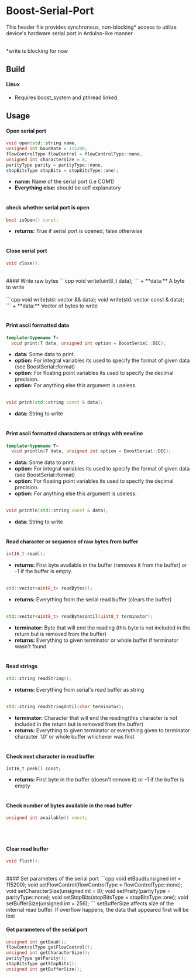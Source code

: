 # Boost-Serial-Port

This header file provides synchronous, non-blocking* access to utilize device's hardware serial port in Arduino-like manner<br /><br />

*write is blocking for now

## Build
#### Linux
+ Requires boost_system and pthread linked.

## Usage

#### Open serial port
```cpp
void open(std::string name,
unsigned int baudRate = 115200,
flowControlType flowControl = flowControlType::none,
unsigned int characterSize = 8,
parityType parity = parityType::none,
stopBitsType stopBits = stopBitsType::one);
```
+ **name:** Name of the serial port (i.e COM1)
+ **Everything else:** should be self explanatory <br /><br />

#### check whether serial port is open
```cpp
bool isOpen() const;
```
+ **returns:** True if serial port is opened, false otherwise<br /><br />

#### Close serial port
```cpp
void close();
```
<br />
#### Write raw bytes
```cpp
void write(uint8_t data);
```
+ **data:** A byte to write<br /><br />
```cpp
void write(std::vector<uint8_t> && data);
void write(std::vector<uint8_t> const & data);
```
+ **data:** Vector of bytes to write<br /><br />

#### Print ascii formatted data
```cpp
template<typename T>
  void print(T data, unsigned int option = BoostSerial::DEC);
```
+ **data:** Some data to print. 
+ **option:** For integral variables its used to specify the format of given data (see BoostSerial::format)
+ **option:** For floating point variables its used to specify the decimal precision.
+ **option:** For anything else this argument is useless.<br /><br />

```cpp
void print(std::string const & data);
 ```
 + **data:** String to write<br /><br />
 
#### Print ascii formatted characters or strings with newline
```cpp
template<typename T>
  void println(T data, unsigned int option = BoostSerial::DEC);
```
+ **data:** Some data to print. 
+ **option:** For integral variables its used to specify the format of given data (see BoostSerial::format)
+ **option:** For floating point variables its used to specify the decimal precision.
+ **option:** For anything else this argument is useless.<br /><br />

```cpp
void println(std::string const & data);
```
 + **data:** String to write<br /><br />

#### Read character or sequence of raw bytes from buffer
```cpp
int16_t read();
```
+ **returns:** First byte available in the buffer (removes it from the buffer) or -1 if the buffer is empty.<br /><br />

```cpp
std::vector<uint8_t> readBytes();
```
+ **returns:** Everything from the serial read buffer (clears the buffer)<br /><br />

```cpp
std::vector<uint8_t> readBytesUntil(uint8_t terminator);
```
+ **terminator:** Byte that will end the reading (this byte is not included in the return but is removed from the buffer)
+ **returns:** Everything to given terminator or whole buffer if terminator wasn't found<br /><br />

#### Read strings
```cpp
std::string readString();
```
+ **returns:** Everything from serial's read buffer as string<br /><br />

```cpp
std::string readStringUntil(char terminator);
```
+ **terminator:** Character that will end the reading(this character is not included in the return but is removed from the buffer)
+ **returns:** Everything to given terminator or everything given to terminator character '\0' or whole buffer whichever was first<br /><br />

#### Check next character in read buffer
```
int16_t peek() const;
```
+ **returns:** First byte in the buffer (doesn't remove it) or -1 if the buffer is empty<br /><br />

#### Check number of bytes available in the read buffer
```cpp
unsigned int available() const;
```
<br /><br />
#### Clear read buffer
```cpp
void flush();
```
<br />
#### Set parameters of the serial port
```cpp
void etBaud(unsigned int = 115200);
void setFlowControl(flowControlType = flowControlType::none);
void setCharacterSize(unsigned int = 8);
void setPraity(parityType = parityType::none);
void setStopBits(stopBitsType = stopBitsType::one);
void setBufferSize(unsigned int = 256);
```
setBufferSize affects size of the internal read buffer. If overflow happens, the data that appeared first will be lost<br />

#### Get parameters of the serial port
```cpp
unsigned int getBaud();
flowControlType getFlowControl();
unsigned int getCharacterSize();
parityType getParity();
stopBitsType getStopBits();
unsigned int getBufferSize();
```
